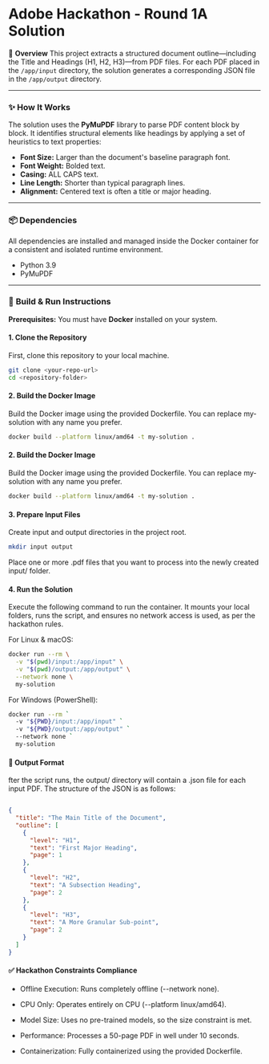# Adobe Hackathon - Round 1A Solution

🧠 **Overview**
This project extracts a structured document outline—including the Title and Headings (H1, H2, H3)—from PDF files. For each PDF placed in the `/app/input` directory, the solution generates a corresponding JSON file in the `/app/output` directory.

---

### ✨ **How It Works**
The solution uses the **PyMuPDF** library to parse PDF content block by block. It identifies structural elements like headings by applying a set of heuristics to text properties:

* **Font Size:** Larger than the document's baseline paragraph font.
* **Font Weight:** Bolded text.
* **Casing:** ALL CAPS text.
* **Line Length:** Shorter than typical paragraph lines.
* **Alignment:** Centered text is often a title or major heading.

---

### 📦 **Dependencies**
All dependencies are installed and managed inside the Docker container for a consistent and isolated runtime environment.
* Python 3.9
* PyMuPDF

---

### 🚀 **Build & Run Instructions**

**Prerequisites:** You must have **Docker** installed on your system.

#### **1. Clone the Repository**
First, clone this repository to your local machine.

```bash
git clone <your-repo-url>
cd <repository-folder>
```
#### **2. Build the Docker Image**
Build the Docker image using the provided Dockerfile. You can replace my-solution with any name you prefer.

```bash
docker build --platform linux/amd64 -t my-solution .
```
#### **2. Build the Docker Image**
Build the Docker image using the provided Dockerfile. You can replace my-solution with any name you prefer.

```bash
docker build --platform linux/amd64 -t my-solution .
```
#### **3. Prepare Input Files**
Create input and output directories in the project root.

```bash
mkdir input output
```
Place one or more .pdf files that you want to process into the newly created input/ folder.

#### **4. Run the Solution**
Execute the following command to run the container. It mounts your local folders, runs the script, and ensures no network access is used, as per the hackathon rules.

For Linux & macOS:
```bash
docker run --rm \
  -v "$(pwd)/input:/app/input" \
  -v "$(pwd)/output:/app/output" \
  --network none \
  my-solution
```
For Windows (PowerShell):
```bash
docker run --rm `
  -v "${PWD}/input:/app/input" `
  -v "${PWD}/output:/app/output" `
  --network none `
  my-solution
```

#### **📄 Output Format**
fter the script runs, the output/ directory will contain a .json file for each input PDF. The structure of the JSON is as follows:
```JSON

{
  "title": "The Main Title of the Document",
  "outline": [
    {
      "level": "H1",
      "text": "First Major Heading",
      "page": 1
    },
    {
      "level": "H2",
      "text": "A Subsection Heading",
      "page": 2
    },
    {
      "level": "H3",
      "text": "A More Granular Sub-point",
      "page": 2
    }
  ]
}
```

#### **✅ Hackathon Constraints Compliance**
* Offline Execution: Runs completely offline (--network none).

* CPU Only: Operates entirely on CPU (--platform linux/amd64).

* Model Size: Uses no pre-trained models, so the size constraint is met.

* Performance: Processes a 50-page PDF in well under 10 seconds.

* Containerization: Fully containerized using the provided Dockerfile.

